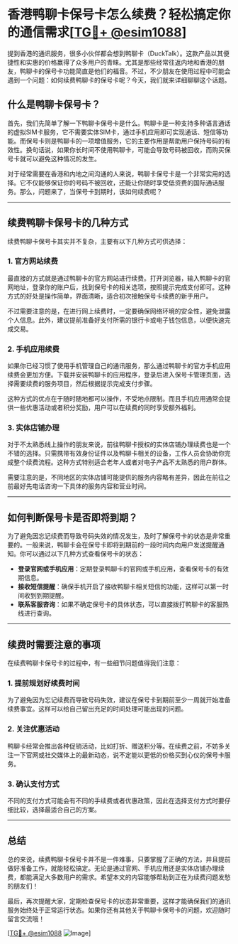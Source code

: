 # 香港鸭聊卡保号卡怎么续费？轻松搞定你的通信需求[[TG💪+ @esim1088](https://t.me/s/esim1088)]

提到香港的通讯服务，很多小伙伴都会想到鸭聊卡（DuckTalk）。这款产品以其便捷性和实惠的价格赢得了众多用户的青睐。尤其是那些经常往返内地和香港的朋友，鸭聊卡的保号卡功能简直是他们的福音。不过，不少朋友在使用过程中可能会遇到一个问题：如何续费鸭聊卡的保号卡呢？今天，我们就来详细聊聊这个话题。

## 什么是鸭聊卡保号卡？

首先，我们先简单了解一下鸭聊卡保号卡是什么。鸭聊卡是一种支持多种语言通话的虚拟SIM卡服务，它不需要实体SIM卡，通过手机应用即可实现通话、短信等功能。而保号卡则是鸭聊卡的一项增值服务，它的主要作用是帮助用户保持号码的有效性。换句话说，如果你长时间不使用鸭聊卡，可能会导致号码被回收，而购买保号卡就可以避免这种情况的发生。

对于经常需要在香港和内地之间沟通的人来说，鸭聊卡保号卡是一个非常实用的选择。它不仅能够保证你的号码不被回收，还能让你随时享受低资费的国际通话服务。那么，问题来了，当保号卡到期时，该如何续费呢？

---

## 续费鸭聊卡保号卡的几种方式

续费鸭聊卡保号卡其实并不复杂，主要有以下几种方式可供选择：

### 1. 官方网站续费

最直接的方式就是通过鸭聊卡的官方网站进行续费。打开浏览器，输入鸭聊卡的官网地址，登录你的账户后，找到保号卡的相关选项，按照提示完成支付即可。这种方式的好处是操作简单，界面清晰，适合初次接触保号卡续费的新手用户。

不过需要注意的是，在进行网上续费时，一定要确保网络环境的安全性，避免泄露个人信息。此外，建议提前准备好支付所需的银行卡或电子钱包信息，以便快速完成交易。

### 2. 手机应用续费

如果你已经习惯了使用手机管理自己的通讯服务，那么通过鸭聊卡的官方手机应用续费会更加方便。下载并安装鸭聊卡的应用程序，登录后进入保号卡管理页面，选择需要续费的服务项目，然后根据提示完成支付步骤。

这种方式的优点在于随时随地都可以操作，不受地点限制。而且手机应用通常会提供一些优惠活动或者积分奖励，用户可以在续费的同时享受额外福利。

### 3. 实体店铺办理

对于不太熟悉线上操作的朋友来说，前往鸭聊卡授权的实体店铺办理续费也是一个不错的选择。只需携带有效身份证件以及鸭聊卡相关的设备，工作人员会协助你完成整个续费流程。这种方式特别适合老年人或者对电子产品不太熟悉的用户群体。

需要注意的是，不同地区的实体店铺可能提供的服务内容略有差异，因此在前往之前最好先电话咨询一下具体的服务内容和营业时间。

---

## 如何判断保号卡是否即将到期？

为了避免因忘记续费而导致号码失效的情况发生，及时了解保号卡的状态是非常重要的。一般来说，鸭聊卡会在保号卡即将到期前的一段时间内向用户发送提醒通知。你可以通过以下几种方式查看保号卡的状态：

- **登录官网或手机应用**：定期登录鸭聊卡的官网或手机应用，查看保号卡的有效期信息。
- **接收短信提醒**：确保手机开启了接收鸭聊卡相关短信的功能，这样可以第一时间收到到期提醒。
- **联系客服咨询**：如果不确定保号卡的具体状态，可以直接拨打鸭聊卡的客服热线进行查询。

---

## 续费时需要注意的事项

在续费鸭聊卡保号卡的过程中，有一些细节问题值得我们注意：

### 1. 提前规划好续费时间

为了避免因为忘记续费而导致号码失效，建议在保号卡到期前至少一周就开始准备续费事宜。这样可以给自己留出充足的时间处理可能出现的问题。

### 2. 关注优惠活动

鸭聊卡经常会推出各种促销活动，比如打折、赠送积分等。在续费之前，不妨多关注一下官网或社交媒体上的最新动态，说不定能以更低的价格买到心仪的保号卡服务。

### 3. 确认支付方式

不同的支付方式可能会有不同的手续费或者优惠政策，因此在选择支付方式时要仔细比较，选择最适合自己的方案。

---

## 总结

总的来说，续费鸭聊卡保号卡并不是一件难事，只要掌握了正确的方法，并且提前做好准备工作，就能轻松搞定。无论是通过官网、手机应用还是实体店铺办理续费，都能满足大多数用户的需求。希望本文的内容能够帮助到正在为续费问题发愁的朋友们！

最后，再次提醒大家，定期检查保号卡的状态非常重要，这样才能确保我们的通讯服务始终处于正常运行状态。如果你还有其他关于鸭聊卡保号卡的问题，欢迎随时留言交流哦！

[[TG💪+ @esim1088](https://t.me/s/esim1088) ![Image](https://i.postimg.cc/4NQfJmqS/Snipaste-2025-05-13-00-14-12.png)]